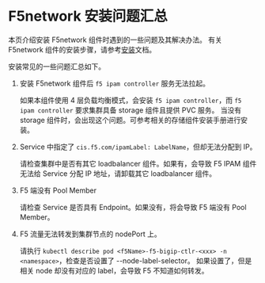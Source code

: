 # F5network 安装问题汇总

本页介绍安装 F5network 组件时遇到的一些问题及其解决办法。
有关 F5network 组件的安装步骤，请参考[安装](./install.md)文档。

安装常见的一些问题汇总如下。

1. 安装 F5network 组件后 `f5 ipam controller` 服务无法拉起。

    如果本组件使用 4 层负载均衡模式，会安装 `f5 ipam controller`，而 `f5 ipam controller` 要求集群具备 storage 组件且提供 PVC 服务。
    当没有 storage 组件时，会出现这个问题。可参考相关的存储组件安装手册进行安装。

1. Service 中指定了 `cis.f5.com/ipamLabel: LabelName`，但却无法分配到 IP。

    请检查集群中是否有其它 loadbalancer 组件。如果有，会导致 F5 IPAM 组件无法给 Service 分配 IP 地址，请卸载其它 loadbalancer 组件。

1. F5 端没有 Pool Member

    请检查 Service 是否具有 Endpoint。如果没有，将会导致 F5 端没有 Pool Member。

1. F5 流量无法转发到集群节点的 nodePort 上。

    请执行 `kubectl describe pod <f5Name>-f5-bigip-ctlr-<xxx> -n <namespace>`，检查是否设置了 --node-label-selector。
    如果设置了，但是相关 node 却没有对应的 label，会导致 F5 不知道如何转发。
